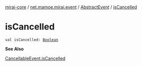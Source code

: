 [mirai-core](../../index.md) / [net.mamoe.mirai.event](../index.md) / [AbstractEvent](index.md) / [isCancelled](./is-cancelled.md)

# isCancelled

`val isCancelled: `[`Boolean`](https://kotlinlang.org/api/latest/jvm/stdlib/kotlin/-boolean/index.html)

**See Also**

[CancellableEvent.isCancelled](../-cancellable-event/is-cancelled.md)

